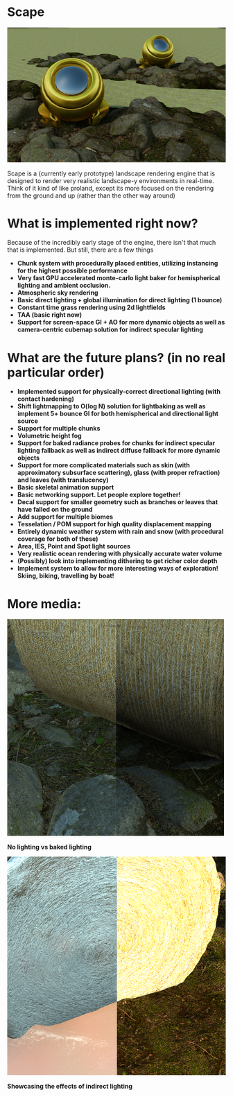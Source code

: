# Scape
![image](https://github.com/UglySwedishFish/Scape/blob/master/Scape/Media/Thumbnail.png?raw=true)

Scape is a (currently early prototype) landscape rendering engine that is designed to render very realistic landscape-y environments in real-time. 
Think of it kind of like proland, except its more focused on the rendering from the ground and up (rather than the other way around) 

# What is implemented right now? 

Because of the incredibly early stage of the engine, there isn't that much that is implemented. But still, there are a few things 

* **Chunk system with procedurally placed entities, utilizing instancing for the highest possible performance** 
* **Very fast GPU accelerated monte-carlo light baker for hemispherical lighting and ambient occlusion.**
* **Atmospheric sky rendering** 
* **Basic direct lighting + global illumination for direct lighting (1 bounce)**
* **Constant time grass rendering using 2d lightfields**
* **TAA (basic right now)**
* **Support for screen-space GI + AO for more dynamic objects as well as camera-centric cubemap solution for indirect specular lighting**

# What are the future plans? (in no real particular order)

* **Implemented support for physically-correct directional lighting (with contact hardening)** 
* **Shift lightmapping to O(log N) solution for lightbaking as well as implement 5+ bounce GI for both hemispherical and directional light source**
* **Support for multiple chunks** 
* **Volumetric height fog** 
* **Support for baked radiance probes for chunks for indirect specular lighting fallback as well as indirect diffuse fallback for more dynamic objects**
* **Support for more complicated materials such as skin (with approximatory subsurface scattering), glass (with proper refraction) and leaves (with translucency)**
* **Basic skeletal animation support** 
* **Basic networking support. Let people explore together!**
* **Decal support for smaller geometry such as branches or leaves that have falled on the ground** 
* **Add support for multiple biomes** 
* **Tesselation / POM support for high quality displacement mapping** 
* **Entirely dynamic weather system with rain and snow (with procedural coverage for both of these)**
* **Area, IES, Point and Spot light sources** 
* **Very realistic ocean rendering with physically accurate water volume** 
* **(Possibly) look into implementing dithering to get richer color depth**
* **Implement system to allow for more interesting ways of exploration! Skiing, biking, travelling by boat!**

# More media:

![image](https://github.com/UglySwedishFish/Scape/blob/master/Scape/Media/Comparasion.png?raw=true)

**No lighting vs baked lighting**

![image](https://github.com/UglySwedishFish/Scape/blob/master/Scape/Media/ComparasionGI.png?raw=true)

**Showcasing the effects of indirect lighting**

